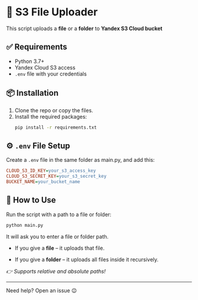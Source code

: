 # 📁 S3 File Uploader

This script uploads a **file** or a **folder** to **Yandex S3 Cloud bucket**

## ✅ Requirements

- Python 3.7+
- Yandex Cloud S3 access
- `.env` file with your credentials

## 📦 Installation

1. Clone the repo or copy the files.
2. Install the required packages:
   ```bash
   pip install -r requirements.txt
   ```

## ⚙️ `.env` File Setup

Create a `.env` file in the same folder as main.py, and add this:

```ini
CLOUD_S3_ID_KEY=your_s3_access_key
CLOUD_S3_SECRET_KEY=your_s3_secret_key
BUCKET_NAME=your_bucket_name
```

## 🚀 How to Use

Run the script with a path to a file or folder:

```bash
python main.py
```

It will ask you to enter a file or folder path.

- If you give a **file** – it uploads that file.

- If you give a **folder** – it uploads all files inside it recursively.

*👉 Supports relative and absolute paths!*

-----

Need help? Open an issue 😉
